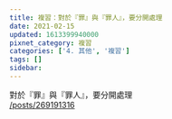 ```yaml
---
title: 複習：對於『罪』與『罪人』，要分開處理
date: 2021-02-15
updated: 1613399940000
pixnet_category: 複習
categories: ['4. 其他', '複習']
tags: []
sidebar: 
---
```


<p>對於『罪』與『罪人』，要分開處理<br/>
<a href="/posts/269191316" target="_blank">/posts/269191316</a></p>
<p> </p>
